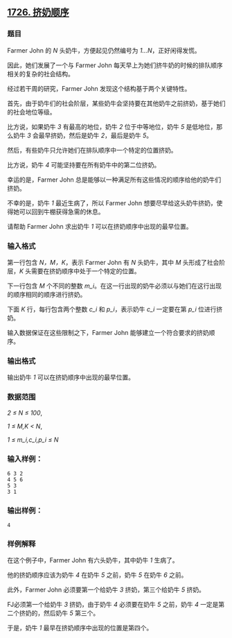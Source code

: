 ## [1726. 挤奶顺序](https://www.acwing.com/problem/content/1728/)

### 题目

Farmer John 的 *N* 头奶牛，方便起见仍然编号为 *1…N*，正好闲得发慌。

因此，她们发展了一个与 Farmer John 每天早上为她们挤牛奶的时候的排队顺序相关的复杂的社会结构。

经过若干周的研究，Farmer John 发现这个结构基于两个关键特性。

首先，由于奶牛们的社会阶层，某些奶牛会坚持要在其他奶牛之前挤奶，基于她们的社会地位等级。

比方说，如果奶牛 *3* 有最高的地位，奶牛 *2* 位于中等地位，奶牛 *5* 是低地位，那么奶牛 *3* 会最早挤奶，然后是奶牛 *2*，最后是奶牛 *5*。

然后，有些奶牛只允许她们在排队顺序中一个特定的位置挤奶。

比方说，奶牛 *4* 可能坚持要在所有奶牛中的第二位挤奶。

幸运的是，Farmer John 总是能够以一种满足所有这些情况的顺序给他的奶牛们挤奶。

不幸的是，奶牛 *1* 最近生病了，所以 Farmer John 想要尽早给这头奶牛挤奶，使得她可以回到牛棚获得急需的休息。

请帮助 Farmer John 求出奶牛 *1* 可以在挤奶顺序中出现的最早位置。

### 输入格式

第一行包含 *N，M，K*，表示 Farmer John 有 *N* 头奶牛，其中 *M* 头形成了社会阶层，*K* 头需要在挤奶顺序中处于一个特定的位置。

下一行包含 *M* 个不同的整数 *m_i*。在这一行出现的奶牛必须以与她们在这行出现的顺序相同的顺序进行挤奶。

下面 *K* 行，每行包含两个整数 *c_i* 和 *p_i*，表示奶牛 *c_i* 一定要在第 *p_i* 位进行挤奶。

输入数据保证在这些限制之下，Farmer John 能够建立一个符合要求的挤奶顺序。

### 输出格式

输出奶牛 *1* 可以在挤奶顺序中出现的最早位置。

### 数据范围

*2 ≤ N ≤ 100*,

*1 ≤ M,K < N*,

*1 ≤ m_i,c_i,p_i ≤ N*

### 输入样例：

```
6 3 2
4 5 6
5 3
3 1
```

### 输出样例：

```
4
```

### 样例解释

在这个例子中，Farmer John 有六头奶牛，其中奶牛 *1* 生病了。

他的挤奶顺序应该为奶牛 *4* 在奶牛 *5* 之前，奶牛 *5* 在奶牛 *6* 之前。

此外，Farmer John 必须要第一个给奶牛 *3* 挤奶，第三个给奶牛 *5* 挤奶。

FJ必须第一个给奶牛 *3* 挤奶，由于奶牛 *4* 必须要在奶牛 *5* 之前，奶牛 *4* 一定是第二个挤奶的，然后奶牛 *5* 第三个。

于是，奶牛 *1* 最早在挤奶顺序中出现的位置是第四个。

